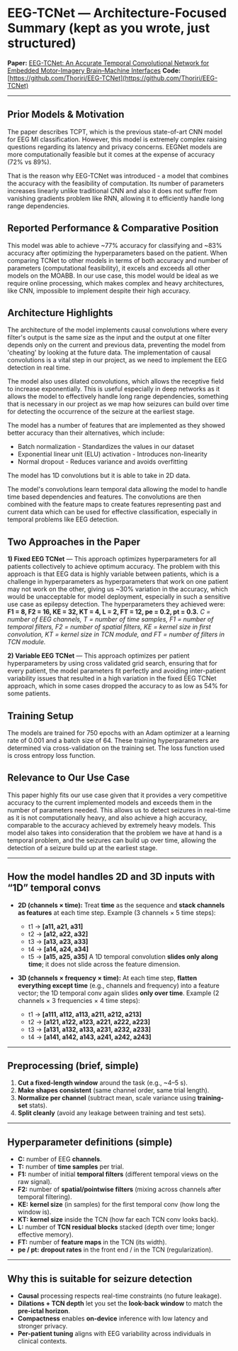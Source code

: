 # EEG-TCNet — Architecture-Focused Summary (kept as you wrote, just structured)

**Paper:** [EEG-TCNet: An Accurate Temporal Convolutional Network for Embedded Motor-Imagery Brain–Machine Interfaces](https://arxiv.org/abs/2006.00622)
**Code:** [https://github.com/Thoriri/EEG-TCNet](https://github.com/Thoriri/EEG-TCNet)

---
## Prior Models & Motivation

The paper describes TCPT, which is the previous state-of-art CNN model for EEG MI classification. However, this model is extremely complex raising questions regarding its latency and privacy concerns. EEGNet models are more computationally feasible but it comes at the expense of accuracy (72% vs 89%).

That is the reason why EEG-TCNet was introduced - a model that combines the accuracy with the feasibility of computation. Its number of parameters increases linearly unlike traditional CNN and also it does not suffer from vanishing gradients problem like RNN, allowing it to efficiently handle long range dependencies.

## Reported Performance & Comparative Position

This model was able to achieve ~77% accuracy for classifying and ~83% accuracy after optimizing the hyperparameters based on the patient. When comparing TCNet to other models in terms of both accuracy and number of parameters (computational feasibility), it excels and exceeds all other models on the MOABB. In our use case, this model would be ideal as we require online processing, which makes complex and heavy architectures, like CNN, impossible to implement despite their high accuracy.

## Architecture Highlights

The architecture of the model implements causal convolutions where every filter's output is the same size as the input and the output at one filter depends only on the current and previous data, preventing the model from 'cheating' by looking at the future data. The implementation of causal convolutions is a vital step in our project, as we need to implement the EEG detection in real time.

The model also uses dilated convolutions, which allows the receptive field to increase exponentially. This is useful especially in deep networks as it allows the model to effectively handle long range dependencies, something that is necessary in our project as we map how seizures can build over time for detecting the occurrence of the seizure at the earliest stage.

The model has a number of features that are implemented as they showed better accuracy than their alternatives, which include:

* Batch normalization - Standardizes the values in our dataset
* Exponential linear unit (ELU) activation - Introduces non-linearity
* Normal dropout - Reduces variance and avoids overfitting

The model has 1D convolutions but it is able to take in 2D data.

The model's convolutions learn temporal data allowing the model to handle time based dependencies and features. The convolutions are then combined with the feature maps to create features representing past and current data which can be used for effective classification, especially in temporal problems like EEG detection.

## Two Approaches in the Paper

**1) Fixed EEG TCNet** — This approach optimizes hyperparameters for all patients collectively to achieve optimum accuracy. The problem with this approach is that EEG data is highly variable between patients, which is a challenge in hyperparameters as hyperparameters that work on one patient may not work on the other, giving us ~30% variation in the accuracy, which would be unacceptable for model deployment, especially in such a sensitive use case as epilepsy detection. The hyperparameters they achieved were: **F1 = 8, F2 = 16, KE = 32, KT = 4, L = 2, FT =  12, pe = 0.2, pt = 0.3.**
*C = number of EEG channels, T = number of time samples, F1 = number of temporal filters, F2 = number of spatial filters, KE = kernel size in first convolution, KT = kernel size in TCN module, and FT = number of filters in TCN module.*

**2) Variable EEG TCNet** — This approach optimizes per patient hyperparameters by using cross validated grid search, ensuring that for every patient, the model parameters fit perfectly and avoiding inter-patient variability issues that resulted in a high variation in the fixed EEG TCNet approach, which in some cases dropped the accuracy to as low as 54% for some patients.

## Training Setup

The  models are trained for 750 epochs with an Adam optimizer  at a learning rate of 0.001 and a batch size of 64. These training hyperparameters are determined via cross-validation on the training set. The loss function used is cross entropy loss function.

## Relevance to Our Use Case

This paper highly fits our use case given that it provides a very competitive accuracy to the current implemented models and exceeds them in the number of parameters needed. This allows us to detect seizures in real-time as it is not computationally heavy, and also achieve a high accuracy, comparable to the accuracy achieved by extremely heavy models. This model also takes into consideration that the problem we have at hand is a temporal problem, and the seizures can build up over time, allowing the detection of a seizure build up at the earliest stage.

---

## How the model handles **2D** and **3D** inputs with “1D” temporal convs

* **2D (channels × time):** Treat **time** as the sequence and **stack channels as features** at each time step.
  Example (3 channels × 5 time steps):

  * t1 → **[a11, a21, a31]**
  * t2 → **[a12, a22, a32]**
  * t3 → **[a13, a23, a33]**
  * t4 → **[a14, a24, a34]**
  * t5 → **[a15, a25, a35]**
    A 1D temporal convolution **slides only along time**; it does not slide across the feature dimension.

* **3D (channels × frequency × time):** At each time step, **flatten everything except time** (e.g., channels and frequency) into a feature vector; the 1D temporal conv again slides **only over time**.
  Example (2 channels × 3 frequencies × 4 time steps):

  * t1 → **[a111, a112, a113, a211, a212, a213]**
  * t2 → **[a121, a122, a123, a221, a222, a223]**
  * t3 → **[a131, a132, a133, a231, a232, a233]**
  * t4 → **[a141, a142, a143, a241, a242, a243]**

---

## Preprocessing (brief, simple)

1. **Cut a fixed-length window** around the task (e.g., ~4–5 s).
2. **Make shapes consistent** (same channel order, same trial length).
3. **Normalize per channel** (subtract mean, scale variance using **training-set** stats).
4. **Split cleanly** (avoid any leakage between training and test sets).

---

## Hyperparameter definitions (simple)

* **C:** number of EEG **channels**.
* **T:** number of **time samples** per trial.
* **F1:** number of initial **temporal filters** (different temporal views on the raw signal).
* **F2:** number of **spatial/pointwise filters** (mixing across channels after temporal filtering).
* **KE:** **kernel size** (in samples) for the first temporal conv (how long the window is).
* **KT:** **kernel size** inside the TCN (how far each TCN conv looks back).
* **L:** number of **TCN residual blocks** stacked (depth over time; longer effective memory).
* **FT:** number of **feature maps** in the TCN (its width).
* **pe / pt:** **dropout rates** in the front end / in the TCN (regularization).

---

## Why this is suitable for **seizure detection**

* **Causal** processing respects real-time constraints (no future leakage).
* **Dilations + TCN depth** let you set the **look-back window** to match the **pre-ictal horizon**.
* **Compactness** enables **on-device** inference with low latency and stronger privacy.
* **Per-patient tuning** aligns with EEG variability across individuals in clinical contexts.

